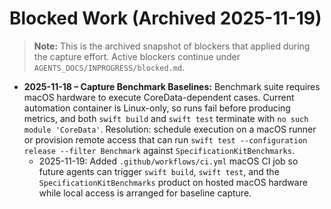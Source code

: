 # Blocked Work (Archived 2025-11-19)

> **Note:** This is the archived snapshot of blockers that applied during the capture effort. Active blockers continue under `AGENTS_DOCS/INPROGRESS/blocked.md`.

- **2025-11-18 – Capture Benchmark Baselines:** Benchmark suite requires macOS hardware to execute CoreData-dependent cases. Current automation container is Linux-only, so runs fail before producing metrics, and both `swift build` and `swift test` terminate with `no such module 'CoreData'`. Resolution: schedule execution on a macOS runner or provision remote access that can run `swift test --configuration release --filter Benchmark` against `SpecificationKitBenchmarks`.
  - 2025-11-19: Added `.github/workflows/ci.yml` macOS CI job so future agents can trigger `swift build`, `swift test`, and the `SpecificationKitBenchmarks` product on hosted macOS hardware while local access is arranged for baseline capture.
